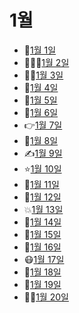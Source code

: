 # 1월

- 💪[1월 1일](1.1.md)
- 🧑‍🤝‍🧑[1월 2일](1.2.md)
- 👨‍💻[1월 3일](1.3.md)
- 👼[1월 4일](1.4.md)
- 🥺[1월 5일](1.5.md)
- 🤴[1월 6일](1.6.md)
- 👉[1월 7일](1.7.md)
- 🍒[1월 8일](1.8.md)
- ✍️[1월 9일](1.9.md)
- ⭐[1월 10일](1.10.md)
- 🐷[1월 11일](1.11.md)
- 🎒[1월 12일](1.12.md)
- 💥[1월 13일](1.13.md)
- 🧵[1월 14일](1.14.md)
- 🥿[1월 15일](1.15.md)
- 🥐[1월 16일](1.16.md)
- 😷[1월 17일](1.17.md)
- 👳[1월 18일](1.18.md)
- 🗻[1월 19일](1.19.md)
- 👩‍🍳[1월 20일](1.20.md)
